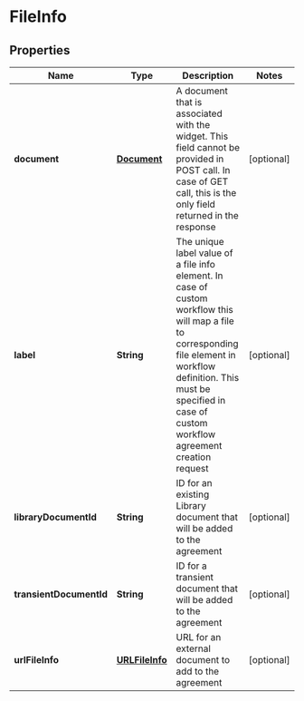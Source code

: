 
# FileInfo

## Properties
Name | Type | Description | Notes
------------ | ------------- | ------------- | -------------
**document** | [**Document**](Document.md) | A document that is associated with the widget. This field cannot be provided in POST call. In case of GET call, this is the only field returned in the response |  [optional]
**label** | **String** | The unique label value of a file info element. In case of custom workflow this will map a file to corresponding file element in workflow definition. This must be specified in case of custom workflow agreement creation request  |  [optional]
**libraryDocumentId** | **String** | ID for an existing Library document that will be added to the agreement |  [optional]
**transientDocumentId** | **String** | ID for a transient document that will be added to the agreement |  [optional]
**urlFileInfo** | [**URLFileInfo**](URLFileInfo.md) | URL for an external document to add to the agreement |  [optional]



